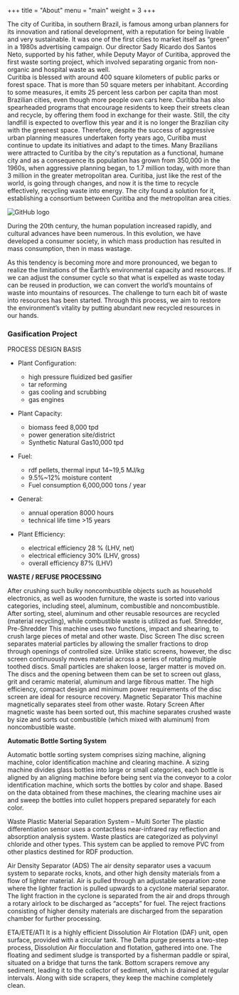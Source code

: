 +++
title = "About"
menu = "main"
weight = 3
+++

The city of Curitiba, in southern Brazil, is famous among urban planners for its innovation and rational development, with a reputation for being livable and very sustainable.  It was one of the first cities to market itself as “green” in a 1980s advertising campaign.
​Our director Sady Ricardo dos Santos Neto, supported by his father, while Deputy Mayor of Curitiba, approved the first waste sorting project, which involved separating organic from non-organic and hospital waste as well.​  
Curitiba is blessed with around 400 square kilometers of public parks or forest space. That is more than 50 square meters per inhabitant.  According to some measures, it emits 25 percent less carbon per capita than most Brazilian cities, even though more people own cars here.
Curitiba has also spearheaded programs that encourage residents to keep their streets clean and recycle, by offering them food in exchange for their waste. Still, the city landfill is expected to overflow this year and it is no longer the Brazilian city with the greenest space. Therefore, despite the success of aggressive urban planning measures undertaken forty years ago, Curitiba must continue to update its initiatives and adapt to the times.
Many Brazilians were attracted to Curitiba by the city's reputation as a functional, humane city and as a consequence its population has grown from 350,000 in the 1960s, when aggressive planning began, to 1.7 million today, with more than 3 million in the greater metropolitan area.
Curitiba, just like the rest of the world, is going through changes, and now it is the time to recycle effectively, recycling waste into energy.
The city found a solution for it, establishing a consortium between Curitiba and the metropolitan area cities.

![GitHub logo](/images/Curitibabotanico.jpg)

During the 20th century, the human population increased rapidly, and cultural advances have been numerous. In this evolution, we have developed a consumer society, in which mass production has resulted in mass consumption, then in mass wastage.

As this tendency is becoming more and more pronounced, we began to realize the limitations of the Earth’s environmental capacity and resources.
If we can adjust the consumer cycle so that what is expelled as waste today can be reused in production, we can convert the world’s mountains of waste into mountains of resources.
The challenge to turn each bit of waste into resources has been started. Through this process, we aim to restore the environment’s vitality by putting abundant new recycled resources in our hands.

### Gasification Project

PROCESS DESIGN BASIS

* Plant Configuration:
  * high pressure fluidized bed gasifier
  * tar reforming
  * gas cooling and scrubbing
  * gas engines

* Plant Capacity:
  * biomass feed 8,000 tpd
  * power generation site/district
  * Synthetic Natural Gas10,000 tpd

* Fuel:
  * rdf pellets, thermal input 14~19,5 MJ/kg
  * 9.5%~12% moisture content
  * Fuel consumption 6,000,000 tons / year

* General:
  * annual operation 8000 hours
  * technical life time >15 years

* Plant Efficiency:
  * electrical efficiency 28 % (LHV, net)
  * electrical efficiency 30% (LHV, gross)
  * overall efficiency 87% (LHV)






































 **WASTE / REFUSE PROCESSING**

After crushing such bulky noncombustible objects such as household electronics, as well as wooden furniture, the waste is sorted into various categories, including steel, aluminum, combustible and noncombustible.
After sorting, steel, aluminum and other reusable resources are recycled (material recycling), while combustible waste is utilized as fuel.
Shredder, Pre-Shredder
This machine uses two functions, impact and shearing, to crush large pieces of metal and other waste.
Disc Screen
The disc screen separates material particles by allowing the smaller fractions to drop through openings of controlled size. Unlike static screens, however, the disc screen continuously moves material across a series of rotating multiple toothed discs. Small particles are shaken loose, larger matter is moved on. The discs and the opening between them can be set to screen out glass, grit and ceramic material, aluminum and large fibrous matter. The high efficiency, compact design and minimum power requirements of the disc screen are ideal for resource recovery.
Magnetic Separator
This machine magnetically separates steel from other waste.
Rotary Screen
After magnetic waste has been sorted out, this machine separates crushed waste by size and sorts out combustible (which mixed with aluminum) from noncombustible waste.






**Automatic Bottle Sorting System**

Automatic bottle sorting system comprises sizing machine, aligning machine, color identification machine and clearing machine. A sizing  machine divides glass bottles into large or small categories, each bottle is aligned by an aligning machine before being sent via the conveyor to a color identification machine, which sorts the bottles by color and shape. Based on the data obtained from these machines, the clearing machine uses air and sweep the bottles into cullet hoppers prepared separately for each color.

Waste Plastic Material Separation System – Multi Sorter
The plastic differentiation sensor uses a contactless near-infrared ray reflection and absorption analysis system.  Waste plastics are categorized as polyvinyl chloride and other types. This system can be applied to remove PVC from other plastics destined for RDF production.

Air Density Separator (ADS)
      The air density separator uses a vacuum system to separate rocks, knots, and other high density materials from a flow of lighter material.  Air is pulled through an adjustable separation zone where the lighter fraction is pulled upwards to a cyclone material separator. The light fraction in the cyclone is separated from the air and drops through a rotary airlock to be discharged as “accepts” for fuel.  The reject fractions consisting of higher density materials are discharged from the separation chamber for further processing.








ETA/ETE/ATI
It is a highly efficient Dissolution Air Flotation (DAF) unit, open surface, provided with a circular tank. The Delta purge presents a two-step process, Dissolution Air flocculation and flotation, gathered into one.
The floating and sediment sludge is transported by a fisherman paddle or spiral, situated on a bridge that turns the tank. Bottom scrapers remove any sediment, leading it to the collector of sediment, which is drained at regular intervals. Along with side scrapers, they keep the machine completely clean.
